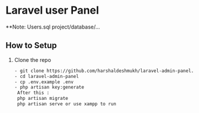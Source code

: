 # Laravel user Panel
**Note: Users.sql project/database/...
## How to Setup
1. Clone the repo
   ```bash
   - git clone https://github.com/harshaldeshmukh/laravel-admin-panel.git
   - cd laravel-admin-panel
   - cp .env.example .env
   - php artisan key:generate
    After this :
    php artisan migrate
    php artisan serve or use xampp to run

